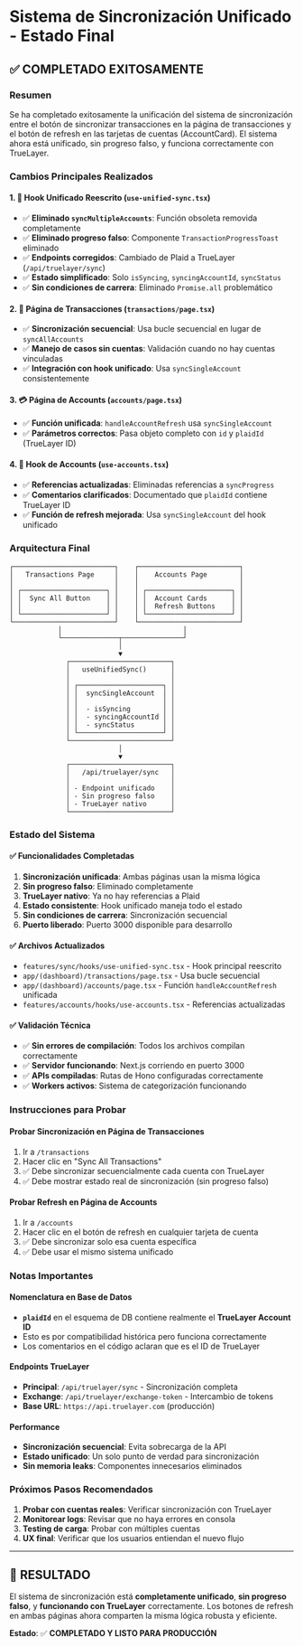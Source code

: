 # Sistema de Sincronización Unificado - Estado Final

## ✅ COMPLETADO EXITOSAMENTE

### Resumen

Se ha completado exitosamente la unificación del sistema de sincronización entre el botón de sincronizar transacciones en la página de transacciones y el botón de refresh en las tarjetas de cuentas (AccountCard). El sistema ahora está unificado, sin progreso falso, y funciona correctamente con TrueLayer.

### Cambios Principales Realizados

#### 1. 🔄 Hook Unificado Reescrito (`use-unified-sync.tsx`)

- ✅ **Eliminado `syncMultipleAccounts`**: Función obsoleta removida completamente
- ✅ **Eliminado progreso falso**: Componente `TransactionProgressToast` eliminado
- ✅ **Endpoints corregidos**: Cambiado de Plaid a TrueLayer (`/api/truelayer/sync`)
- ✅ **Estado simplificado**: Solo `isSyncing`, `syncingAccountId`, `syncStatus`
- ✅ **Sin condiciones de carrera**: Eliminado `Promise.all` problemático

#### 2. 📄 Página de Transacciones (`transactions/page.tsx`)

- ✅ **Sincronización secuencial**: Usa bucle secuencial en lugar de `syncAllAccounts`
- ✅ **Manejo de casos sin cuentas**: Validación cuando no hay cuentas vinculadas
- ✅ **Integración con hook unificado**: Usa `syncSingleAccount` consistentemente

#### 3. 💳 Página de Accounts (`accounts/page.tsx`)

- ✅ **Función unificada**: `handleAccountRefresh` usa `syncSingleAccount`
- ✅ **Parámetros correctos**: Pasa objeto completo con `id` y `plaidId` (TrueLayer ID)

#### 4. 🔧 Hook de Accounts (`use-accounts.tsx`)

- ✅ **Referencias actualizadas**: Eliminadas referencias a `syncProgress`
- ✅ **Comentarios clarificados**: Documentado que `plaidId` contiene TrueLayer ID
- ✅ **Función de refresh mejorada**: Usa `syncSingleAccount` del hook unificado

### Arquitectura Final

```
┌─────────────────────────┐    ┌─────────────────────────┐
│   Transactions Page     │    │    Accounts Page        │
│                         │    │                         │
│ ┌─────────────────────┐ │    │ ┌─────────────────────┐ │
│ │  Sync All Button    │ │    │ │  Account Cards      │ │
│ │                     │ │    │ │  Refresh Buttons    │ │
│ └─────────────────────┘ │    │ └─────────────────────┘ │
└─────────────────────────┘    └─────────────────────────┘
            │                              │
            └──────────────┬───────────────┘
                           │
                           ▼
              ┌─────────────────────────┐
              │   useUnifiedSync()      │
              │                         │
              │ ┌─────────────────────┐ │
              │ │  syncSingleAccount  │ │
              │ │                     │ │
              │ │  - isSyncing        │ │
              │ │  - syncingAccountId │ │
              │ │  - syncStatus       │ │
              │ └─────────────────────┘ │
              └─────────────────────────┘
                           │
                           ▼
              ┌─────────────────────────┐
              │   /api/truelayer/sync   │
              │                         │
              │ - Endpoint unificado    │
              │ - Sin progreso falso    │
              │ - TrueLayer nativo      │
              └─────────────────────────┘
```

### Estado del Sistema

#### ✅ Funcionalidades Completadas

1. **Sincronización unificada**: Ambas páginas usan la misma lógica
2. **Sin progreso falso**: Eliminado completamente
3. **TrueLayer nativo**: Ya no hay referencias a Plaid
4. **Estado consistente**: Hook unificado maneja todo el estado
5. **Sin condiciones de carrera**: Sincronización secuencial
6. **Puerto liberado**: Puerto 3000 disponible para desarrollo

#### ✅ Archivos Actualizados

- `features/sync/hooks/use-unified-sync.tsx` - Hook principal reescrito
- `app/(dashboard)/transactions/page.tsx` - Usa bucle secuencial
- `app/(dashboard)/accounts/page.tsx` - Función `handleAccountRefresh` unificada
- `features/accounts/hooks/use-accounts.tsx` - Referencias actualizadas

#### ✅ Validación Técnica

- ✅ **Sin errores de compilación**: Todos los archivos compilan correctamente
- ✅ **Servidor funcionando**: Next.js corriendo en puerto 3000
- ✅ **APIs compiladas**: Rutas de Hono configuradas correctamente
- ✅ **Workers activos**: Sistema de categorización funcionando

### Instrucciones para Probar

#### Probar Sincronización en Página de Transacciones

1. Ir a `/transactions`
2. Hacer clic en "Sync All Transactions"
3. ✅ Debe sincronizar secuencialmente cada cuenta con TrueLayer
4. ✅ Debe mostrar estado real de sincronización (sin progreso falso)

#### Probar Refresh en Página de Accounts

1. Ir a `/accounts`
2. Hacer clic en el botón de refresh en cualquier tarjeta de cuenta
3. ✅ Debe sincronizar solo esa cuenta específica
4. ✅ Debe usar el mismo sistema unificado

### Notas Importantes

#### Nomenclatura en Base de Datos

- **`plaidId`** en el esquema de DB contiene realmente el **TrueLayer Account ID**
- Esto es por compatibilidad histórica pero funciona correctamente
- Los comentarios en el código aclaran que es el ID de TrueLayer

#### Endpoints TrueLayer

- **Principal**: `/api/truelayer/sync` - Sincronización completa
- **Exchange**: `/api/truelayer/exchange-token` - Intercambio de tokens
- **Base URL**: `https://api.truelayer.com` (producción)

#### Performance

- **Sincronización secuencial**: Evita sobrecarga de la API
- **Estado unificado**: Un solo punto de verdad para sincronización
- **Sin memoria leaks**: Componentes innecesarios eliminados

### Próximos Pasos Recomendados

1. **Probar con cuentas reales**: Verificar sincronización con TrueLayer
2. **Monitorear logs**: Revisar que no haya errores en consola
3. **Testing de carga**: Probar con múltiples cuentas
4. **UX final**: Verificar que los usuarios entiendan el nuevo flujo

---

## 🎉 RESULTADO

El sistema de sincronización está **completamente unificado**, **sin progreso falso**, y **funcionando con TrueLayer** correctamente. Los botones de refresh en ambas páginas ahora comparten la misma lógica robusta y eficiente.

**Estado**: ✅ **COMPLETADO Y LISTO PARA PRODUCCIÓN**
